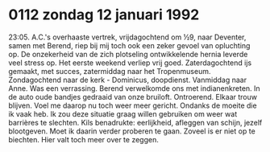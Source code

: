 # 0112 zondag 12 januari 1992
23:05. A.C.'s overhaaste vertrek, vrijdagochtend om ½9, naar Deventer, samen met Berend, riep bij mij toch ook een zeker gevoel van opluchting op. De onzekerheid van de zich plotseling ontwikkelende hernia leverde veel stress op. Het eerste weekend verliep vrij goed. Zaterdagochtend ijs gemaakt, met succes, zatermiddag naar het Tropenmuseum. Zondagochtend naar de kerk - Dominicus, doopdienst. Vanmiddag naar Anne. Was een verrassing. Berend verwelkomde ons met indianenkreten. In de auto oude bandjes gedraaid van onze bruiloft. Ontroerend. Elkaar trouw blijven. Voel me daarop nu toch weer meer gericht. Ondanks de moeite die ik vaak heb. Ik zou deze situatie graag willen gebruiken om weer wat barrières te slechten. Kils benadrukte: eerlijkheid, afleggen van schijn, jezelf blootgeven. Moet ik daarin verder proberen te gaan. Zoveel is er niet op te biechten. Hier valt toch meer over te zeggen. 